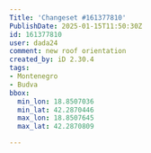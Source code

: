 ```yaml
---
Title: 'Changeset #161377810'
PublishDate: 2025-01-15T11:50:30Z
id: 161377810
user: dada24
comment: new roof orientation
created_by: iD 2.30.4
tags:
- Montenegro
- Budva
bbox:
  min_lon: 18.8507036
  min_lat: 42.2870446
  max_lon: 18.8507645
  max_lat: 42.2870809

---
```

